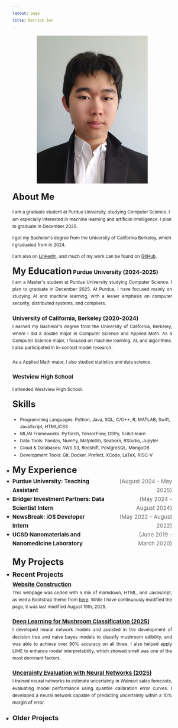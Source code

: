 ```yaml
---
layout: page
title: Derrick Sun
---
```


<style>
  /* Global font size controls */
  body {
    font-size: 12px; /* Base font size for body text */
    line-height: 1.6; /* Improved readability */
  }
  
  /* Heading sizes */
  h1 { font-size: 2.5em; } /* 40px */
  h2 { font-size: 2em; }   /* 32px */
  h3 { font-size: 1.5em; } /* 24px */
  h4 { font-size: 1.25em; } /* 20px */
  h5 { font-size: 1.1em; }  /* 17.6px */
  h6 { font-size: 1em; }    /* 16px */
  
  /* Paragraph and list text */
  p, li, div {
    font-size: 1em; /* 16px - matches body */
  }
  
  /* Links */
  a {
    font-size: inherit;
  }
  
  /* Inline display for specific elements */
  h2, h3, h4 {
    display: inline;
  }
  
  /* Special styling for experience h4 elements to align dates to the right */
  .experience-section h4 {
    display: flex !important;
    justify-content: space-between;
    align-items: center;
    width: 100%;
    margin: 0;
  }
  
  /* Ensure summary elements work properly with the flexbox layout */
  .experience-section summary {
    cursor: pointer;
    width: 100%;
  }
  
  /* Style for the job title part */
  .experience-section h4 .job-title {
    display: inline-block;
    text-align: left;
  }
  
  /* Style for the date part */
  .experience-section h4 .job-date {
    display: inline-block;
    text-align: right;
    color: #666;
    font-weight: normal;
    margin-left: 25px;
    float: right;
  }
  
  /* Projects section styling to match experience section */
  .projects-section summary {
    cursor: pointer;
    width: 100%;
  }
  
  /* Ensure default dropdown arrows are visible */
  summary::-webkit-details-marker {
    display: inline-block !important;
    color: inherit;
  }
  
  summary::marker {
    display: inline-block !important;
    color: inherit;
  }
  
  /* Alternative approach: force arrow display */
  details summary {
    list-style: disclosure-closed;
  }
  
  details[open] summary {
    list-style: disclosure-open;
  }
</style>


<p align="center">
<img src="./images/selfInSuit.jpg" alt="image of me" style="width:300px;"/>
</p>

## About Me

I am a graduate student at Purdue University, studying Computer Science. I am especially interested in machine learning and artificial intelligence. I plan to graduate in December 2025.

I got my Bachelor's degree from the University of California Berkeley, which I graduated from in 2024.

I am also on <a href="https://www.linkedin.com/in/derrick-sun-052130228/">LinkedIn</a>, and much of my work can be found on <a href="https://github.com/DerrickhSun">GitHub</a>.

## My Education

#### Purdue University (2024-2025)
<div style="text-align: justify">
I am a Master's student at Purdue University studying Computer Science. I plan to graduate in December 2025. At Purdue, I have focused mainly on studying AI and machine learning, with a lesser emphasis on computer security, distributed systems, and compilers.</div><br>

#### University of California, Berkeley (2020-2024)
<div style="text-align: justify">
I earned my Bachelor's degree from the University of California, Berkeley, where I did a double major in Computer Science and Applied Math. As a Computer Science major, I focused on machine learning, AI, and algorithms. I also participated in in-context model research.<br><br>As a Applied Math major, I also studied statistics and data science.
</div><br>

#### Westview High School

I attended Westview High School.

## Skills

<ul class=skilllist>
      <li>Programming Languages: Python, Java, SQL, C/C++, R, MATLAB, Swift, JavaScript, HTML/CSS</li>
      <li>ML/AI Frameworks: PyTorch, TensorFlow, DSPy, Scikit-learn</li>
      <li>Data Tools: Pandas, NumPy, Matplotlib, Seaborn, RStudio, Jupyter</li>
      <li>Cloud & Databases: AWS S3, Redshift, PostgreSQL, MongoDB</li>
      <li>Development Tools: Git, Docker, Prefect, XCode, LaTeX, RISC-V</li>
    </ul>

<details open class="experience-section">
  <summary>
    <h2> My Experience </h2>
  </summary>

  <details>
    <summary>
      <h4><span class="job-title">Purdue University: Teaching Assistant</span><span class="job-date">(August 2024 - May 2025)</span></h4>
    </summary>
    <div style="text-align: justify">
    I worked as a graduate teacher's assistant at Purdue University for CS 361 (Great Issues In Computer Science) and 
    CS 182 (Foundations of Computer Science). As a GTA, I designed grading rubrics, led undergraduate assistants in 
    grading assignments, and provided consistent professional correspondence with students and the professors in a 
    timely manner.</div><br>
  </details>

  <details>
    <summary>
      <h4><span class="job-title">Bridger Investment Partners: Data Scientist Intern</span><span class="job-date">(May 2024 - August 2024)</span></h4>
    </summary>
    <div style="text-align: justify">
    I interned with Bridger Investment Partners, an investment firm that focuses on mortgages. 
    I worked as a data scientist, using Prefect to automate their data processing. 
    I also analyzed mortgage data from AWS S3 and Redshift using Python, SQL, and statistics.</div><br>
  </details>

  <details>
    <summary>
      <h4><span class="job-title">NewsBreak: iOS Developer Intern</span><span class="job-date">(May 2022 - August 2022)</span></h4>
    </summary>
    <div style="text-align: justify">
    I interned at NewsBreak, a company that focuses on providing news tailored to a user's 
    location and interests through their mobile app, NewsBreak, under my mentor, Zhengwen Wang. I worked as a front-end programmer for the NewsBreak iOS app, where I used XCode to design a part of the app and became proficient in Swift, data fetching, and programmatic coding in UIKit. The part I designed will be released as the discover-search page of the app.</div><br>
  </details>

  <details>
    <summary>
      <h4><span class="job-title">UCSD Nanomaterials and Nanomedicine Laboratory</span><span class="job-date">(June 2019 - March 2020)</span></h4>
    </summary>
    <div style="text-align: justify">
    I interned at UCSD as a Research Analyst Intern. I implemented modern cell membrane coating technology, including cell counting, pating, culturing, and membrane derivation procedures. I made use of lab equipment such as autoclaves and pipettes. Our results were published in an academic journal: "<a href="https://doi.org/10.1002/btm2.10187">Cartilage-targeting ultrasmall lipid-polymer hybrid nanoparticles for the prevention of cartilage degradation</a>," <i>Bioengineering & Translational Medicine, 2021; 6; e10187.</i></div><br>
  </details>
</details>
<br>

## My Projects

<details open class="projects-section">
  <summary><h3>Recent Projects</h3>
  </summary>

  <h4><a href="https://github.com/DerrickhSun/DerrickhSun.github.io">Website Construction</a></h4>

  <div style="text-align: justify">
  This webpage was coded with a mix of markdown, HTML, and Javascript, as well a Bootstrap theme from <a href="https://github.com/nicolas-van/bootstrap-4-github-pages">here</a>. While I have continuously modified the page, it was last modified August 19th, 2025.
  </div><br>

  <h4><a href="https://github.com/DerrickhSun/MushroomProject">Deep Learning for Mushroom Classification (2025)</a></h4>

  <div style="text-align: justify">
  I developed neural network models and assisted in the development of decision tree and naive bayes models to classify mushroom edibility, and was able to achieve over 90% accuracy on all three. I also helped apply LIME to enhance model interpretability, which showed smell was one of the most dominant factors.</div><br>

  <h4><a href="https://github.com/DerrickhSun/Uncertainty-Project">Uncerainty Evaluation with Neural Networks (2025)</a></h4>

  <div style="text-align: justify">
  I trained neural networks to estimate uncertainty in Walmart sales forecasts, evaluating model performance using quantile calibration error curves. I developed a neural network capable of predicting uncertainty within a 10% margin of error.</div><br>
</details>

<details class="projects-section">
  <summary><h3>Older Projects</h3>
  </summary>

  <h4><a href="https://su23-11-57a34b75dce1.herokuapp.com/">County Representatives Website (2023)</a></h4>
  <div style="text-align: justify">
    I wrote the code for an app that allows for the viewing of representatives of counties in the United States. Counties can be looked up by either name or by clicking on a map of the United States. News articles relevant to certain representatives can also be added. The code is written in a mix of Ruby, JavaScript, HTML, and CSS. Testing was done with Cucumber and Rubocop. I had two collaborators when writing this code.
  </div><br>

  <h4><a href="https://github.com/DerrickhSun/ProjectArk">Project Ark (2018)</a></h4>

  A simple video game I made using inspiration from various other games. I started this game as a tool to practice my Java skills. The game is run from the driver file in src.
</details>